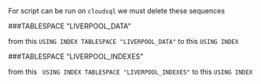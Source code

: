 ##
For script can be run on `cloudsql` we must delete these sequences

###TABLESPACE "LIVERPOOL_DATA"

from this 
```USING INDEX TABLESPACE "LIVERPOOL_DATA"```
to this
```USING INDEX```

###TABLESPACE "LIVERPOOL_INDEXES"

from this 
```	USING INDEX TABLESPACE "LIVERPOOL_INDEXES"```
to this
```USING INDEX```